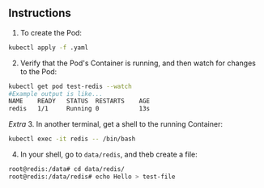 
## Instructions

1. To create the Pod:  
```bash
kubectl apply -f .yaml
```
2. Verify that the Pod's Container is running, and then watch for changes to the Pod:  
```bash
kubectl get pod test-redis --watch
#Example output is like...
NAME    READY   STATUS  RESTARTS    AGE
redis   1/1     Running 0           13s
```

*Extra*
3. In another terminal, get a shell to the running Container:
```bash
kubectl exec -it redis -- /bin/bash
```

4. In your shell, go to `data/redis`, and theb create a file:  
```bash
root@redis:/data# cd data/redis/
root@redis:/data/redis# echo Hello > test-file
```
